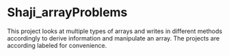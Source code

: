 # Shaji_arrayProblems
This project looks at multiple types of arrays and writes in different methods accordingly to derive information and manipulate an array. The projects are according labeled for convenience. 
